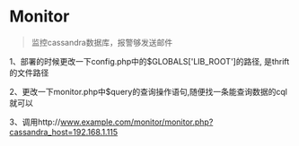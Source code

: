 # Monitor

> 监控cassandra数据库，报警够发送邮件

1、部署的时候更改一下config.php中的$GLOBALS['LIB_ROOT']的路径,
是thrift的文件路径

2、更改一下monitor.php中$query的查询操作语句,随便找一条能查询数据的cql就可以

3、调用http://www.example.com/monitor/monitor.php?cassandra_host=192.168.1.115
